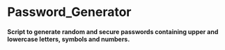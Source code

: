 # Password_Generator

#### Script to generate random and secure passwords containing upper and lowercase letters, symbols and numbers.
